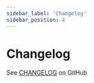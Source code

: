 ```yaml
---
sidebar_label: 'Changelog'
sidebar_position: 4
---
```


# Changelog

See [CHANGELOG](https://github.com/facile-it/mutoid/blob/master/CHANGELOG.md) on GitHub
